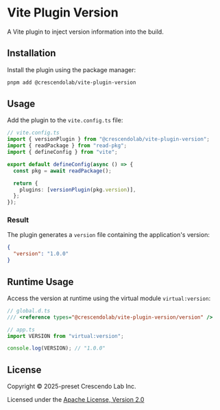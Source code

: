 # Vite Plugin Version

A Vite plugin to inject version information into the build.

## Installation

Install the plugin using the package manager:

```bash
pnpm add @crescendolab/vite-plugin-version
```

## Usage

Add the plugin to the `vite.config.ts` file:

```ts
// vite.config.ts
import { versionPlugin } from "@crescendolab/vite-plugin-version";
import { readPackage } from "read-pkg";
import { defineConfig } from "vite";

export default defineConfig(async () => {
  const pkg = await readPackage();

  return {
    plugins: [versionPlugin(pkg.version)],
  };
});
```

### Result

The plugin generates a `version` file containing the application's version:

```json
{
  "version": "1.0.0"
}
```

## Runtime Usage

Access the version at runtime using the virtual module `virtual:version`:

```ts
// global.d.ts
/// <reference types="@crescendolab/vite-plugin-version/version" />

// app.ts
import VERSION from "virtual:version";

console.log(VERSION); // "1.0.0"
```

## License

Copyright © 2025-preset Crescendo Lab Inc.

Licensed under the [Apache License, Version 2.0](https://github.com/crescendolab-open/vite-plugin-version/blob/main/LICENSE)
